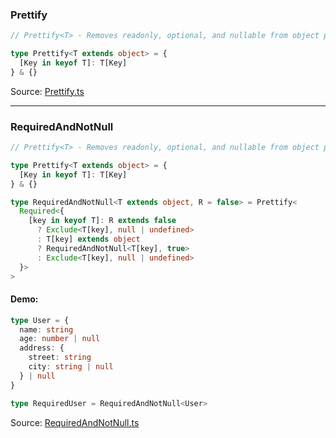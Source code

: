 ### Prettify

```typescript
// Prettify<T> - Removes readonly, optional, and nullable from object properties

type Prettify<T extends object> = {
  [Key in keyof T]: T[Key]
} & {}
```

Source: [Prettify.ts](/snippets/typescript/Prettify.ts)

---

### RequiredAndNotNull

```typescript
// Prettify<T> - Removes readonly, optional, and nullable from object properties

type Prettify<T extends object> = {
  [Key in keyof T]: T[Key]
} & {}

type RequiredAndNotNull<T extends object, R = false> = Prettify<
  Required<{
    [key in keyof T]: R extends false
      ? Exclude<T[key], null | undefined>
      : T[key] extends object
      ? RequiredAndNotNull<T[key], true>
      : Exclude<T[key], null | undefined>
  }>
>
```

#### Demo:

```typescript
type User = {
  name: string
  age: number | null
  address: {
    street: string
    city: string | null
  } | null
}

type RequiredUser = RequiredAndNotNull<User>
```

Source: [RequiredAndNotNull.ts](/snippets/typescript/RequiredAndNotNull.ts)